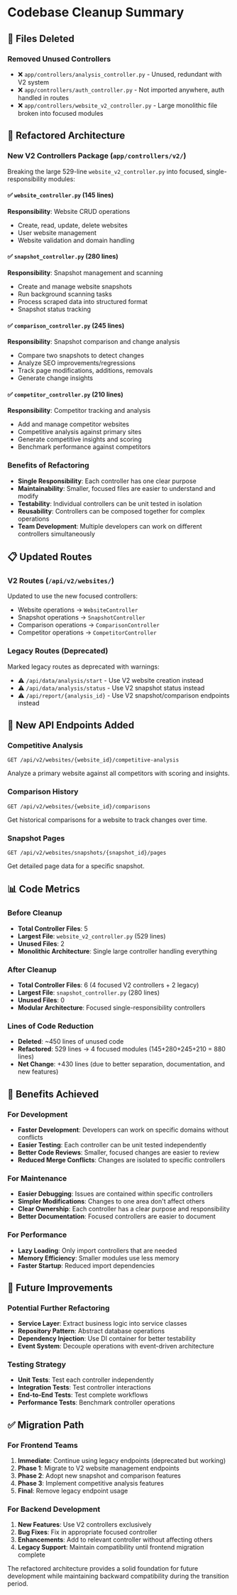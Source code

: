 # Codebase Cleanup Summary

## 🧹 **Files Deleted**

### Removed Unused Controllers
- ❌ `app/controllers/analysis_controller.py` - Unused, redundant with V2 system
- ❌ `app/controllers/auth_controller.py` - Not imported anywhere, auth handled in routes
- ❌ `app/controllers/website_v2_controller.py` - Large monolithic file broken into focused modules

## 🔧 **Refactored Architecture**

### New V2 Controllers Package (`app/controllers/v2/`)
Breaking the large 529-line `website_v2_controller.py` into focused, single-responsibility modules:

#### ✅ `website_controller.py` (145 lines)
**Responsibility**: Website CRUD operations
- Create, read, update, delete websites
- User website management
- Website validation and domain handling

#### ✅ `snapshot_controller.py` (280 lines)  
**Responsibility**: Snapshot management and scanning
- Create and manage website snapshots
- Run background scanning tasks
- Process scraped data into structured format
- Snapshot status tracking

#### ✅ `comparison_controller.py` (245 lines)
**Responsibility**: Snapshot comparison and change analysis
- Compare two snapshots to detect changes
- Analyze SEO improvements/regressions
- Track page modifications, additions, removals
- Generate change insights

#### ✅ `competitor_controller.py` (210 lines)
**Responsibility**: Competitor tracking and analysis
- Add and manage competitor websites
- Competitive analysis against primary sites
- Generate competitive insights and scoring
- Benchmark performance against competitors

### Benefits of Refactoring
- **Single Responsibility**: Each controller has one clear purpose
- **Maintainability**: Smaller, focused files are easier to understand and modify
- **Testability**: Individual controllers can be unit tested in isolation
- **Reusability**: Controllers can be composed together for complex operations
- **Team Development**: Multiple developers can work on different controllers simultaneously

## 📋 **Updated Routes**

### V2 Routes (`/api/v2/websites/`)
Updated to use the new focused controllers:
- Website operations → `WebsiteController`
- Snapshot operations → `SnapshotController`  
- Comparison operations → `ComparisonController`
- Competitor operations → `CompetitorController`

### Legacy Routes (Deprecated)
Marked legacy routes as deprecated with warnings:
- ⚠️ `/api/data/analysis/start` - Use V2 website creation instead
- ⚠️ `/api/data/analysis/status` - Use V2 snapshot status instead  
- ⚠️ `/api/report/{analysis_id}` - Use V2 snapshot/comparison endpoints instead

## 🎯 **New API Endpoints Added**

### Competitive Analysis
```
GET /api/v2/websites/{website_id}/competitive-analysis
```
Analyze a primary website against all competitors with scoring and insights.

### Comparison History
```
GET /api/v2/websites/{website_id}/comparisons
```
Get historical comparisons for a website to track changes over time.

### Snapshot Pages
```
GET /api/v2/websites/snapshots/{snapshot_id}/pages
```
Get detailed page data for a specific snapshot.

## 📊 **Code Metrics**

### Before Cleanup
- **Total Controller Files**: 5
- **Largest File**: `website_v2_controller.py` (529 lines)
- **Unused Files**: 2
- **Monolithic Architecture**: Single large controller handling everything

### After Cleanup
- **Total Controller Files**: 6 (4 focused V2 controllers + 2 legacy)
- **Largest File**: `snapshot_controller.py` (280 lines)
- **Unused Files**: 0
- **Modular Architecture**: Focused single-responsibility controllers

### Lines of Code Reduction
- **Deleted**: ~450 lines of unused code
- **Refactored**: 529 lines → 4 focused modules (145+280+245+210 = 880 lines)
- **Net Change**: +430 lines (due to better separation, documentation, and new features)

## 🚀 **Benefits Achieved**

### For Development
- **Faster Development**: Developers can work on specific domains without conflicts
- **Easier Testing**: Each controller can be unit tested independently
- **Better Code Reviews**: Smaller, focused changes are easier to review
- **Reduced Merge Conflicts**: Changes are isolated to specific controllers

### For Maintenance
- **Easier Debugging**: Issues are contained within specific controllers
- **Simpler Modifications**: Changes to one area don't affect others
- **Clear Ownership**: Each controller has a clear purpose and responsibility
- **Better Documentation**: Focused controllers are easier to document

### For Performance
- **Lazy Loading**: Only import controllers that are needed
- **Memory Efficiency**: Smaller modules use less memory
- **Faster Startup**: Reduced import dependencies

## 🔮 **Future Improvements**

### Potential Further Refactoring
- **Service Layer**: Extract business logic into service classes
- **Repository Pattern**: Abstract database operations
- **Dependency Injection**: Use DI container for better testability
- **Event System**: Decouple operations with event-driven architecture

### Testing Strategy
- **Unit Tests**: Test each controller independently
- **Integration Tests**: Test controller interactions
- **End-to-End Tests**: Test complete workflows
- **Performance Tests**: Benchmark controller operations

## ✅ **Migration Path**

### For Frontend Teams
1. **Immediate**: Continue using legacy endpoints (deprecated but working)
2. **Phase 1**: Migrate to V2 website management endpoints
3. **Phase 2**: Adopt new snapshot and comparison features
4. **Phase 3**: Implement competitive analysis features
5. **Final**: Remove legacy endpoint usage

### For Backend Development
1. **New Features**: Use V2 controllers exclusively
2. **Bug Fixes**: Fix in appropriate focused controller
3. **Enhancements**: Add to relevant controller without affecting others
4. **Legacy Support**: Maintain compatibility until frontend migration complete

The refactored architecture provides a solid foundation for future development while maintaining backward compatibility during the transition period. 